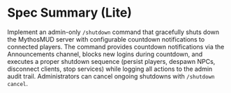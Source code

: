 # Spec Summary (Lite)

Implement an admin-only `/shutdown` command that gracefully shuts down the MythosMUD server with configurable countdown notifications to connected players. The command provides countdown notifications via the Announcements channel, blocks new logins during countdown, and executes a proper shutdown sequence (persist players, despawn NPCs, disconnect clients, stop services) while logging all actions to the admin audit trail. Administrators can cancel ongoing shutdowns with `/shutdown cancel`.
